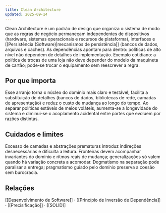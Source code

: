 ```yaml
---
title: Clean Architecture
updated: 2025-09-14
---
```

 
Clean Architecture é um padrão de design que organiza o sistema de modo que as regras de negócio permaneçam independentes de dispositivos (hardware, sistemas operacionais e recursos de plataforma), interfaces e [[Persistência (Software)|mecanismos de persistência]] (bancos de dados, arquivos e caches). As dependências apontam para dentro: políticas de alto nível não dependem de detalhes de implementação. Exemplo cotidiano: a política de trocas de uma loja não deve depender do modelo da maquineta de cartão; pode-se trocar o equipamento sem reescrever a regra.

## Por que importa

Esse arranjo torna o núcleo do domínio mais claro e testável, facilita a substituição de detalhes (bancos de dados, bibliotecas de rede, camadas de apresentação) e reduz o custo de mudança ao longo do tempo. Ao separar políticas estáveis de meios voláteis, aumenta-se a longevidade do sistema e diminui-se o acoplamento acidental entre partes que evoluem por razões distintas.

## Cuidados e limites

Excesso de camadas e abstrações prematuras introduz indireções desnecessárias e dificulta a leitura. Fronteiras devem acompanhar invariantes do domínio e ritmos reais de mudança; generalizações só valem quando há variação concreta a acomodar. Dogmatismo na separação pode paralisar a entrega; pragmatismo guiado pelo domínio preserva a coesão sem burocracia.

## Relações
[[Desenvolvimento de Software]] · [[Princípio de Inversão de Dependência]] · [[Precisificação]] · [[SOLID]]
